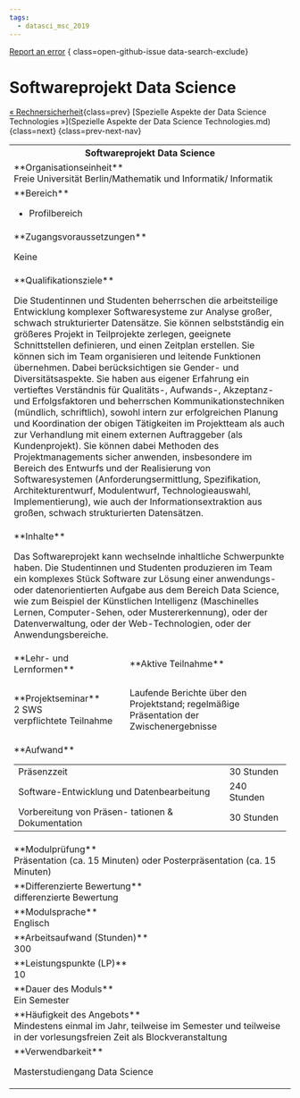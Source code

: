 ```yaml
---
tags:
  - datasci_msc_2019
---
```

[Report an error](https://github.com/SGSSGene/FUB-SUP/issues/new?title=Error%20in%20%22Softwareprojekt%20Data%20Science%22&body=There%20seems%20to%20be%20an%20error%20in%20module%20%22Softwareprojekt%20Data%20Science%22%2E%0A%0A%3CDescribe%20here%20a%20slightly%20more%20detailed%20description%20of%20what%20is%20wrong%3E&labels=bug)
{ class=open-github-issue data-search-exclude}

# Softwareprojekt Data Science

[« Rechnersicherheit](Rechnersicherheit.md){class=prev}
[Spezielle Aspekte der Data Science Technologies »](Spezielle Aspekte der Data Science Technologies.md){class=next}
{class=prev-next-nav}

<table markdown id="moduledesc">
<tr markdown class="moduledesc_head"><th colspan="2">Softwareprojekt Data Science </th></tr>
<tr markdown><td colspan="2">**Organisationseinheit**   <br>Freie Universität Berlin/Mathematik und Informatik/ Informatik</td></tr>

<tr markdown><td colspan="2">**Bereich**<br>


- Profilbereich

</td></tr>

<tr markdown><td colspan="2">**Zugangsvoraussetzungen** <br>

Keine


</td></tr>
<tr markdown><td colspan="2">**Qualifikationsziele**    <br>

Die Studentinnen und Studenten beherrschen die arbeitsteilige Entwicklung
komplexer Softwaresysteme zur Analyse großer, schwach strukturierter
Datensätze. Sie können selbstständig ein größeres Projekt in Teilprojekte
zerlegen, geeignete Schnittstellen definieren, und einen Zeitplan erstellen.
Sie können sich im Team organisieren und leitende Funktionen übernehmen.
Dabei berücksichtigen sie Gender- und Diversitätsaspekte. Sie haben aus
eigener Erfahrung ein vertieftes Verständnis für Qualitäts-, Aufwands-,
Akzeptanz- und Erfolgsfaktoren und beherrschen Kommunikationstechniken
(mündlich, schriftlich), sowohl intern zur erfolgreichen Planung und
Koordination der obigen Tätigkeiten im Projektteam als auch zur Verhandlung
mit einem externen Auftraggeber (als Kundenprojekt). Sie können dabei
Methoden des Projektmanagements sicher anwenden, insbesondere im Bereich des
Entwurfs und der Realisierung von Softwaresystemen (Anforderungsermittlung,
Spezifikation, Architekturentwurf, Modulentwurf, Technologieauswahl,
Implementierung), wie auch der Informationsextraktion aus großen, schwach
strukturierten Datensätzen.


</td></tr>
<tr markdown><td colspan="2">**Inhalte**                <br>

Das Softwareprojekt kann wechselnde inhaltliche Schwerpunkte haben. Die
Studentinnen und Studenten produzieren im Team ein komplexes Stück Software
zur Lösung einer anwendungs- oder datenorientierten Aufgabe aus dem Bereich
Data Science, wie zum Beispiel der Künstlichen Intelligenz (Maschinelles
Lernen, Computer-Sehen, oder Mustererkennung), oder der Datenverwaltung,
oder der Web-Technologien, oder der Anwendungsbereiche.


</td></tr>

<tr markdown><td>**Lehr- und Lernformen**</td><td>**Aktive Teilnahme**</td></tr>
<tr markdown><td> **Projektseminar** <br>2 SWS <br> verpflichtete Teilnahme</td><td>

Laufende Berichte über den Projektstand; regelmäßige Präsentation der Zwischenergebnisse
</td></tr>
<tr markdown><td colspan="2">**Aufwand**                <br>
<table class="aufwand_table">
<tr><td>Präsenzzeit</td><td>30 Stunden</td></tr>
<tr><td>Software-Entwicklung und Datenbearbeitung</td><td>240 Stunden</td></tr>
<tr><td>Vorbereitung von Präsen- tationen & Dokumentation</td><td>30 Stunden</td></tr>
</table>

</td></tr>
<tr markdown><td colspan="2">**Modulprüfung**             <br>Präsentation (ca. 15 Minuten) oder Posterpräsentation (ca. 15 Minuten)


</td></tr>
<tr markdown><td colspan="2">**Differenzierte Bewertung** <br>differenzierte Bewertung

</td></tr>
<tr markdown><td colspan="2">**Modulsprache**             <br>Englisch</td></tr>
<tr markdown><td colspan="2">**Arbeitsaufwand (Stunden)** <br>300</td></tr>
<tr markdown><td colspan="2">**Leistungspunkte (LP)**     <br>10</td></tr>
<tr markdown><td colspan="2">**Dauer des Moduls**         <br>Ein Semester</td></tr>
<tr markdown><td colspan="2">**Häufigkeit des Angebots**  <br>Mindestens einmal im Jahr, teilweise im Semester und teilweise in
der vorlesungsfreien Zeit als Blockveranstaltung</td></tr>
<tr markdown><td colspan="2">**Verwendbarkeit**           <br>

Masterstudiengang Data Science


</td></tr>


</table>
